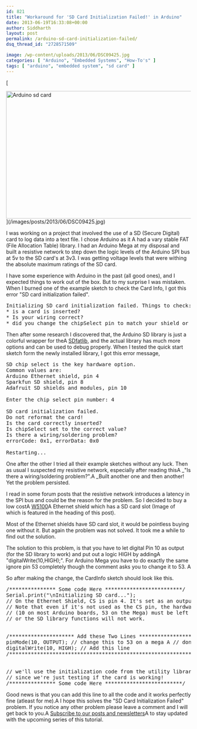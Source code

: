 ```yaml
---
id: 821
title: "Workaround for 'SD Card Initialization Failed!' in Arduino"
date: 2013-06-19T16:33:08+00:00
author: Siddharth
layout: post
permalink: /arduino-sd-card-initialization-failed/
dsq_thread_id: "2728571509"

image: /wp-content/uploads/2013/06/DSC09425.jpg
categories: [ "Arduino", "Embedded Systems", "How-To's" ]
tags: [ "arduino", "embedded system", "sd card" ]
---
```


[
  
<img class="aligncenter size-large wp-image-828" src="/images/posts/2013/06/DSC09425-1024x576.jpg" alt="Arduino sd card" width="618" height="347" srcset="/images/posts/2013/06/DSC09425-1024x576.jpg 1024w, /images/posts/2013/06/DSC09425-300x169.jpg 300w" sizes="(max-width: 618px) 100vw, 618px" />](/images/posts/2013/06/DSC09425.jpg)

I was working on a project that involved the use of a SD (Secure Digital) card to log data into a text file. I chose Arduino as it A had a vary stable FAT (File Allocation Table) library. I had an Arduino Mega at my disposal and built a resistive network to step down the logic levels of the Arduino SPI bus at 5v to the SD card's at 3v3. I was getting voltage levels that were withing the absolute maximum ratings of the SD card.

I have some experience with Arduino in the past (all good ones), and I expected things to work out of the box. But to my surprise I was mistaken. When I burned one of the example sketch to check the Card Info, I got this error "SD card initialization failed".

<pre>Initializing SD card initialization failed. Things to check:
* is a card is inserted?
* Is your wiring correct?
* did you change the chipSelect pin to match your shield or module?</pre>

Then after some research I discovered that, the Arduino SD library is just a colorful wrapper for theA <a title="sd fat library" href="https://code.google.com/p/sdfatlib/" target="_blank">SDfatlib</a>, and the actual library has much more options and can be used to debug properly. When I tested the quick start sketch form the newly installed library, I got this error message,

<pre>SD chip select is the key hardware option.
Common values are:
Arduino Ethernet shield, pin 4
Sparkfun SD shield, pin 8
Adafruit SD shields and modules, pin 10

Enter the chip select pin number: 4

SD card initialization failed.
Do not reformat the card!
Is the card correctly inserted?
Is chipSelect set to the correct value?
Is there a wiring/soldering problem?
errorCode: 0x1, errorData: 0x0

Restarting...</pre>

One after the other I tried all their example sketches without any luck. Then as usual I suspected my resistive network, especially after reading thisA _"Is there a wiring/soldering problem?".A _Built another one and then another! Yet the problem persisted.

I read in some forum posts that the resistive network introduces a latency in the SPI bus and could be the reason for the problem. So I decided to buy a low costA <a title="datasheet" href="http://www1.futureelectronics.com/doc/WIZNET%20INC/W5100.pdf" target="_blank">W5100</a>A Ethernet shield which has a SD card slot (Image of which is featured in the heading of this post).

Most of the Ethernet shields have SD card slot, it would be pointless buying one without it. But again the problem was not solved. It took me a while to find out the solution.

<div class="box success  ">
  <div class="box-inner-block">
    <i class="fa tie-shortcode-boxicon"></i> The solution to this problem, is that you have to let digital Pin 10 as output (for the SD library to work) and put out a logic HIGH by addingA "digitalWrite(10,HIGH);". For Arduino Mega you have to do exactly the same ignore pin 53 completely though the comment asks you to change it to 53. A 
  </div>
</div>

So after making the change, the CardInfo sketch should look like this.

<pre class="">/*************** Some code Here *************************/
Serial.print("\nInitializing SD card...");
// On the Ethernet Shield, CS is pin 4. It's set as an output by default.
// Note that even if it's not used as the CS pin, the hardware SS pin
// (10 on most Arduino boards, 53 on the Mega) must be left as an output
// or the SD library functions will not work.


/********************* Add these Two Lines **********************/
pinMode(10, OUTPUT); // change this to 53 on a mega A // don't follow this!!
digitalWrite(10, HIGH); // Add this line
/***************************************************************/


// we'll use the initialization code from the utility libraries
// since we're just testing if the card is working!
/*************** Some code Here *************************/</pre>

Good news is that you can add this line to all the code and it works perfectly fine (atleast for me).A I hope this solves the "SD Card Initialization Failed" problem. If you notice any other problem please leave a comment and I will get back to you.A <a href="http://embedjournal.com/subscribe/" target="_blank">Subscribe to our posts and newsletters</a>A to stay updated with the upcoming series of this tutorial.
